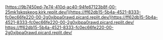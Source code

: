 [[https://9b7450ed-7e74-410d-ac40-94fe67123b8f-00-25mk1skqskeog.kirk.replit.dev/](https://ff62db15-5b4a-4521-8333-fc0ec66fe220-00-2g0xjbpa0rawd.picard.replit.dev/)https://ff62db15-5b4a-4521-8333-fc0ec66fe220-00-2g0xjbpa0rawd.picard.replit.dev/
](https://ff62db15-5b4a-4521-8333-fc0ec66fe220-00-2g0xjbpa0rawd.picard.replit.dev/)https://ff62db15-5b4a-4521-8333-fc0ec66fe220-00-2g0xjbpa0rawd.picard.replit.dev/
